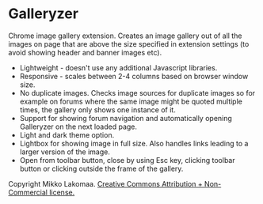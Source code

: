 # Galleryzer
Chrome image gallery extension. Creates an image gallery out of all the images on page that are above the size specified in extension settings (to avoid showing header and banner images etc).

* Lightweight - doesn't use any additional Javascript libraries.
* Responsive - scales between 2-4 columns based on browser window size.
* No duplicate images. Checks image sources for duplicate images so for example on forums where the same image might be quoted multiple times, the gallery only shows one instance of it.
* Support for showing forum navigation and automatically opening Galleryzer on the next loaded page.
* Light and dark theme option.
* Lightbox for showing image in full size. Also handles links leading to a larger version of the image.
* Open from toolbar button, close by using Esc key, clicking toolbar button or clicking outside the frame of the gallery.

Copyright Mikko Lakomaa. [Creative Commons Attribution + Non-Commercial license.](http://creativecommons.org/licenses/by-nc/4.0/)
